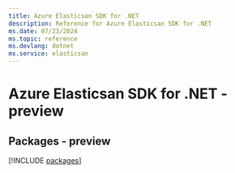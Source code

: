 ```yaml
---
title: Azure Elasticsan SDK for .NET
description: Reference for Azure Elasticsan SDK for .NET
ms.date: 07/23/2024
ms.topic: reference
ms.devlang: dotnet
ms.service: elasticsan
---
```

# Azure Elasticsan SDK for .NET - preview
## Packages - preview
[!INCLUDE [packages](elasticsan-index.md)]